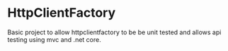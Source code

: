# HttpClientFactory
Basic project to allow httpclientfactory to be be unit tested and allows api testing using mvc and .net core.

